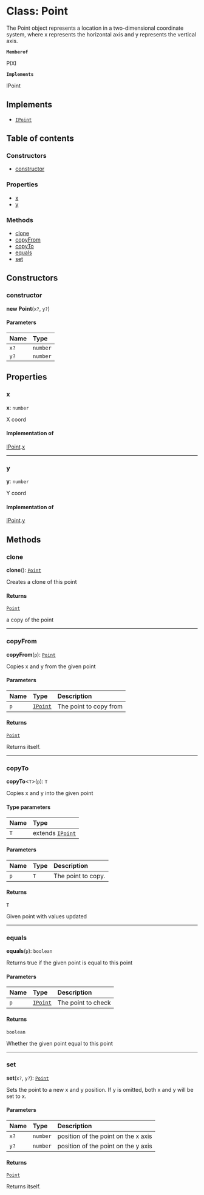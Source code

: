 # Class: Point

The Point object represents a location in a two-dimensional coordinate system, where x represents
the horizontal axis and y represents the vertical axis.

**`Memberof`**

PIXI

**`Implements`**

IPoint

## Implements

* [`IPoint`](/auto-docs/free-layout-editor/interfaces/IPoint.md)

## Table of contents

### Constructors

* [constructor](/auto-docs/free-layout-editor/classes/Point-1.md#constructor)

### Properties

* [x](/auto-docs/free-layout-editor/classes/Point-1.md#x)
* [y](/auto-docs/free-layout-editor/classes/Point-1.md#y)

### Methods

* [clone](/auto-docs/free-layout-editor/classes/Point-1.md#clone)
* [copyFrom](/auto-docs/free-layout-editor/classes/Point-1.md#copyfrom)
* [copyTo](/auto-docs/free-layout-editor/classes/Point-1.md#copyto)
* [equals](/auto-docs/free-layout-editor/classes/Point-1.md#equals)
* [set](/auto-docs/free-layout-editor/classes/Point-1.md#set)

## Constructors

### constructor

**new Point**(`x?`, `y?`)

#### Parameters

| Name | Type |
| :------ | :------ |
| `x?` | `number` |
| `y?` | `number` |

## Properties

### x

**x**: `number`

X coord

#### Implementation of

[IPoint](/auto-docs/free-layout-editor/interfaces/IPoint.md).[x](/auto-docs/free-layout-editor/interfaces/IPoint.md#x)

***

### y

**y**: `number`

Y coord

#### Implementation of

[IPoint](/auto-docs/free-layout-editor/interfaces/IPoint.md).[y](/auto-docs/free-layout-editor/interfaces/IPoint.md#y)

## Methods

### clone

**clone**(): [`Point`](/auto-docs/free-layout-editor/classes/Point-1.md)

Creates a clone of this point

#### Returns

[`Point`](/auto-docs/free-layout-editor/classes/Point-1.md)

a copy of the point

***

### copyFrom

**copyFrom**(`p`): [`Point`](/auto-docs/free-layout-editor/classes/Point-1.md)

Copies x and y from the given point

#### Parameters

| Name | Type | Description |
| :------ | :------ | :------ |
| `p` | [`IPoint`](/auto-docs/free-layout-editor/interfaces/IPoint.md) | The point to copy from |

#### Returns

[`Point`](/auto-docs/free-layout-editor/classes/Point-1.md)

Returns itself.

***

### copyTo

**copyTo**<`T`>(`p`): `T`

Copies x and y into the given point

#### Type parameters

| Name | Type |
| :------ | :------ |
| `T` | extends [`IPoint`](/auto-docs/free-layout-editor/interfaces/IPoint.md) |

#### Parameters

| Name | Type | Description |
| :------ | :------ | :------ |
| `p` | `T` | The point to copy. |

#### Returns

`T`

Given point with values updated

***

### equals

**equals**(`p`): `boolean`

Returns true if the given point is equal to this point

#### Parameters

| Name | Type | Description |
| :------ | :------ | :------ |
| `p` | [`IPoint`](/auto-docs/free-layout-editor/interfaces/IPoint.md) | The point to check |

#### Returns

`boolean`

Whether the given point equal to this point

***

### set

**set**(`x?`, `y?`): [`Point`](/auto-docs/free-layout-editor/classes/Point-1.md)

Sets the point to a new x and y position.
If y is omitted, both x and y will be set to x.

#### Parameters

| Name | Type | Description |
| :------ | :------ | :------ |
| `x?` | `number` | position of the point on the x axis |
| `y?` | `number` | position of the point on the y axis |

#### Returns

[`Point`](/auto-docs/free-layout-editor/classes/Point-1.md)

Returns itself.

